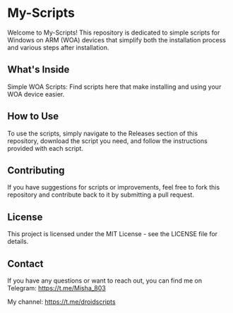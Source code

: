 # My-Scripts

Welcome to My-Scripts! This repository is dedicated to simple scripts for Windows on ARM (WOA) devices that simplify both the installation process and various steps after installation.

## What's Inside

Simple WOA Scripts: Find scripts here that make installing and using your WOA device easier.

## How to Use

To use the scripts, simply navigate to the Releases section of this repository, download the script you need, and follow the instructions provided with each script.

## Contributing

If you have suggestions for scripts or improvements, feel free to fork this repository and contribute back to it by submitting a pull request.

## License

This project is licensed under the MIT License - see the LICENSE file for details.

## Contact

If you have any questions or want to reach out, you can find me on Telegram: https://t.me/Misha_803

My channel: https://t.me/droidscripts 
